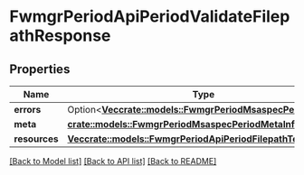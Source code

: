 # FwmgrPeriodApiPeriodValidateFilepathResponse

## Properties

Name | Type | Description | Notes
------------ | ------------- | ------------- | -------------
**errors** | Option<[**Vec<crate::models::FwmgrPeriodMsaspecPeriodError>**](fwmgr.msaspec.Error.md)> |  | [optional]
**meta** | [**crate::models::FwmgrPeriodMsaspecPeriodMetaInfo**](fwmgr.msaspec.MetaInfo.md) |  |
**resources** | [**Vec<crate::models::FwmgrPeriodApiPeriodFilepathTestResult>**](fwmgr.api.FilepathTestResult.md) |  |

[[Back to Model list]](../README.md#documentation-for-models) [[Back to API list]](../README.md#documentation-for-api-endpoints) [[Back to README]](../README.md)
